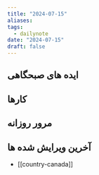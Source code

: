 ```yaml
---
title: "2024-07-15"
aliases: 
tags:
  - dailynote
date: "2024-07-15"
draft: false
---
```


## ایده های صبحگاهی


## کارها


## مرور روزانه



## آخرین ویرایش شده ها
- [[country-canada]]

